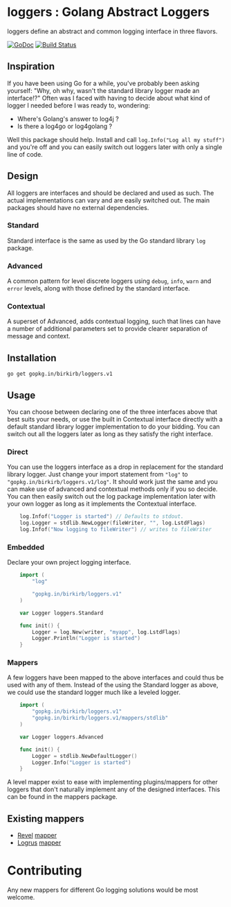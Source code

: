 # loggers : Golang Abstract Loggers
loggers define an abstract and common logging interface in three flavors.

[![GoDoc](https://godoc.org/gopkg.in/birkirb/loggers.v1?status.svg)](https://godoc.org/gopkg.in/birkirb/loggers.v1)
[![Build Status](https://travis-ci.org/birkirb/loggers.svg?branch=master)](http://travis-ci.org/birkirb/loggers.v1)

## Inspiration

If you have been using Go for a while, you've probably been asking yourself: "Why, oh why, wasn't the standard library logger made an interface!?"
Often was I faced with having to decide about what kind of logger I needed before I was ready to, wondering:

  * Where's Golang's answer to log4j ?
  * Is there a log4go or log4golang ?

Well this package should help. Install and call `log.Info("Log all my stuff")` and you're off and you can easily switch out loggers later with only a single line of code.

## Design

All loggers are interfaces and should be declared and used as such. The actual implementations can vary and are easily switched out.
The main packages should have no external dependencies.

### Standard
Standard interface is the same as used by the Go standard library `log` package.

### Advanced
A common pattern for level discrete loggers using `debug`, `info`, `warn` and `error` levels, along with those defined by the standard interface.

### Contextual
A superset of Advanced, adds contextual logging, such that lines can have a number of additional parameters set to provide clearer separation of message and context.

## Installation

    go get gopkg.in/birkirb/loggers.v1

## Usage

You can choose between declaring one of the three interfaces above that best suits your needs, or use the built in Contextual interface directly with a default standard library logger implementation to do your bidding. You can switch out all the loggers later as long as they satisfy the right interface.

### Direct

You can use the loggers interface as a drop in replacement for the standard library logger.
Just change your import statement from `"log"` to `"gopkg.in/birkirb/loggers.v1/log"`.
It should work just the same and you can make use of advanced and contextual methods only if you so decide.
You can then easily switch out the log package implementation later with your own logger as long as it implements the Contextual interface.

```Go
    log.Infof("Logger is started") // Defaults to stdout.
    log.Logger = stdlib.NewLogger(fileWriter, "", log.LstdFlags)
    log.Infof("Now logging to fileWriter") // writes to fileWriter
```

### Embedded

Declare your own project logging interface.

```Go
	import (
		"log"

		"gopkg.in/birkirb/loggers.v1"
	)

    var Logger loggers.Standard

    func init() {
        Logger = log.New(writer, "myapp", log.LstdFlags)
        Logger.Println("Logger is started")
    }
```

### Mappers

A few loggers have been mapped to the above interfaces and could thus be used with any of them.
Instead of the using the Standard logger as above, we could use the standard logger much like a leveled logger.

```Go
	import (
		"gopkg.in/birkirb/loggers.v1"
		"gopkg.in/birkirb/loggers.v1/mappers/stdlib"
	)

    var Logger loggers.Advanced

    func init() {
        Logger = stdlib.NewDefaultLogger()
        Logger.Info("Logger is started")
    }
```

A level mapper exist to ease with implementing plugins/mappers for other loggers that don't naturally implement any of the designed interfaces. This can be found in the mappers package.

## Existing mappers

* [Revel](https://github.com/revel/revel/) [mapper](https://github.com/birkirb/loggers-mapper-revel/)
* [Logrus](https://github.com/Sirupsen/logrus) [mapper](https://github.com/birkirb/loggers-mapper-logrus/)

# Contributing

Any new mappers for different Go logging solutions would be most welcome.
